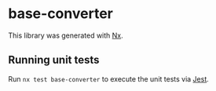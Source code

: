 # base-converter

This library was generated with [Nx](https://nx.dev).

## Running unit tests

Run `nx test base-converter` to execute the unit tests via [Jest](https://jestjs.io).
